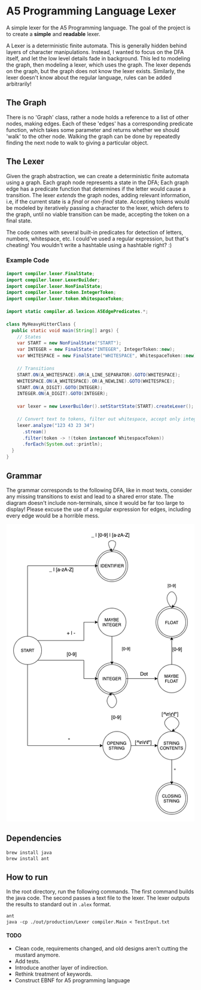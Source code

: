 # A5 Programming Language Lexer
A simple lexer for the A5 Programming language. The goal of the project is to
create a __simple__ and __readable__ lexer. 

A Lexer is a deterministic finite automata. This is generally hidden 
behind layers of character manipulations. Instead, I wanted to focus on 
the DFA itself, and let the low level details fade in background. This led
to modeling the graph, then modeling a lexer, which uses the graph. The lexer 
depends on the graph, but the graph does not know the lexer exists. Similarly, 
the lexer doesn't know about the regular language, rules can be added arbitrarily!

## The Graph
There is no 'Graph' class, rather a node holds a reference to a list of
other nodes, making edges. Each of these 'edges' has a corresponding predicate 
function, which takes some parameter and returns whether we should 'walk' to 
the other node. Walking the graph can be done by repeatedly finding the next
node to walk to giving a particular object. 

## The Lexer
Given the graph abstraction, we can create a deterministic finite automata using
a graph. Each graph node represents a state in the DFA; Each graph edge
has a predicate function that determines if the letter would cause a transition. 
The lexer *_extends_* the graph nodes, adding relevant information, i.e,
if the current state is a *final* or *non-final* state. Accepting tokens would 
be modeled by iteratively passing a character to the lexer, which defers to the graph,
until no viable transition can be made, accepting the token on a final
state.

The code comes with several built-in predicates for detection of letters, numbers, 
whitespace, etc. I could've used a regular expression, but that's cheating! You wouldn't
write a hashtable using a hashtable right? :)

### Example Code
```java
import compiler.lexer.FinalState;
import compiler.lexer.LexerBuilder;
import compiler.lexer.NonFinalState;
import compiler.lexer.token.IntegerToken;
import compiler.lexer.token.WhitespaceToken;

import static compiler.a5.lexicon.A5EdgePredicates.*;

class MyHeavyHitterClass {
  public static void main(String[] args) {
    // States
    var START = new NonFinalState("START");
    var INTEGER = new FinalState("INTEGER", IntegerToken::new);
    var WHITESPACE = new FinalState("WHITESPACE", WhitespaceToken::new);

    // Transitions
    START.ON(A_WHITESPACE).OR(A_LINE_SEPARATOR).GOTO(WHITESPACE);
    WHITESPACE.ON(A_WHITESPACE).OR(A_NEWLINE).GOTO(WHITESPACE);
    START.ON(A_DIGIT).GOTO(INTEGER);
    INTEGER.ON(A_DIGIT).GOTO(INTEGER);

    var lexer = new LexerBuilder().setStartState(START).createLexer();

    // Convert text to tokens, filter out whitespace, accept only integers
    lexer.analyze("123 43 23 34")
      .stream()
      .filter(token -> !(token instanceof WhitespaceToken))
      .forEach(System.out::println);
  }
}
```

## Grammar


The grammar corresponds to the following DFA, like in most texts, consider
any missing transitions to exist and lead to a shared error state. The diagram
doesn't include non-terminals, since it would be far too large to display! Please
excuse the use of a regular expression for edges, including every edge would be a 
horrible mess. 

![image](./LexerDFADiagram.png)
## Dependencies
```shell script
brew install java
brew install ant
```


## How to run
In the root directory, run the following commands.
The first command builds the java code. The second passes a text file
to the lexer. The lexer outputs the results to standard out in `.alex` format.

```shell script
ant
java -cp ./out/production/Lexer compiler.Main < TestInput.txt
```

#### TODO
- Clean code, requirements changed, and old designs aren't cutting the mustard anymore.
- Add tests.
- Introduce another layer of indirection.
- Rethink treatment of keywords.
- Construct EBNF for A5 programming language

